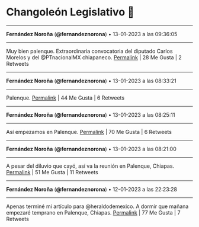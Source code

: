 # Changoleón Legislativo 🙈
*****
**Fernández Noroña** (**@fernandeznorona**) • 13-01-2023 a las 09:36:05
*****
Muy bien palenque. Extraordinaria convocatoria del diputado Carlos Morelos y del ⁦@PTnacionalMX⁩ chiapaneco.
[Permalink](https://twitter.com/fernandeznorona/status/1613953039466991638) | 28 Me Gusta | 2 Retweets
*****
**Fernández Noroña** (**@fernandeznorona**) • 13-01-2023 a las 08:33:21
*****
Palenque.
[Permalink](https://twitter.com/fernandeznorona/status/1613937253566353421) | 44 Me Gusta | 6 Retweets
*****
**Fernández Noroña** (**@fernandeznorona**) • 13-01-2023 a las 08:25:11
*****
Así empezamos en Palenque.
[Permalink](https://twitter.com/fernandeznorona/status/1613935198030159873) | 70 Me Gusta | 6 Retweets
*****
**Fernández Noroña** (**@fernandeznorona**) • 13-01-2023 a las 08:21:00
*****
A pesar del diluvio que cayó, así va la reunión en Palenque, Chiapas.
[Permalink](https://twitter.com/fernandeznorona/status/1613934144609738752) | 51 Me Gusta | 11 Retweets
*****
**Fernández Noroña** (**@fernandeznorona**) • 12-01-2023 a las 22:23:28
*****
Apenas terminé mi artículo para @heraldodemexico. A dormir que mañana empezaré temprano en Palenque, Chiapas.
[Permalink](https://twitter.com/fernandeznorona/status/1613783772687732738) | 77 Me Gusta | 7 Retweets